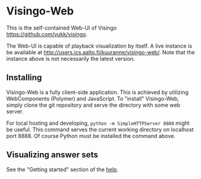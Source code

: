 # Visingo-Web

This is the self-contained Web-UI of Visingo <https://github.com/vukk/visingo>.

The Web-UI is capable of playback visualization by itself.
A live instance is be available at <http://users.ics.aalto.fi/kuuranne/visingo-web/>.
Note that the instance above is not necessarily the latest version.

## Installing

Visingo-Web is a fully client-side application. This is achieved by utilizing
WebComponents (Polymer) and JavaScript. To "install" Visingo-Web, simply clone
the git repository and serve the directory with some web server.

For local hosting and developing, `python -m SimpleHTTPServer 8888` might be
useful. This command serves the current working directory on localhost port 8888.
Of course Python must be installed the command above.

## Visualizing answer sets

See the "Getting started" section of the [help](http://users.ics.aalto.fi/kuuranne/visingo-web/help.html).
